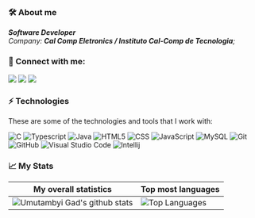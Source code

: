 ### 🛠 About me
<p>
  <em>
   <b>Software Developer</b><br>
   Company: <b>Cal Comp Eletronics / Instituto Cal-Comp de Tecnologia</b>;
  </em>  
</p>

### 👥 Connect with me:
<p align="left">
  <a href="https://www.linkedin.com/in/lucas-farias-816090a6/"><img src="https://img.shields.io/badge/-Lucas%20Farias-333333?style=white&logo=linkedin"/></a>
  <a href="https://www.instagram.com/lucasfarias.dev/"><img src="https://img.shields.io/badge/-lucasfarias.dev-333333?style=white&logo=instagram"/></a>
  <a href="mailto:lucasfariasdacruz@gmail.com"><img src="https://img.shields.io/badge/-lucasfariasdacruz@gmail.com-333333?style=white&logo=gmail"/></a>
</p>

### ⚡ Technologies

These are some of the technologies and tools that I work with:

  ![C](https://img.shields.io/badge/-C-333333?style=white&logo=c)
  ![Typescript](https://img.shields.io/badge/-Typescript-333333?style=flat&logo=typescript)
  ![Java](https://img.shields.io/badge/-Java-333333?style=flat&logo=Java&logoColor=007396)
  ![HTML5](https://img.shields.io/badge/-HTML5-333333?style=flat&logo=HTML5)
  ![CSS](https://img.shields.io/badge/-CSS-333333?style=flat&logo=CSS3&logoColor=1572B6)
  ![JavaScript](https://img.shields.io/badge/-JavaScript-333333?style=flat&logo=javascript)
  ![MySQL](https://img.shields.io/badge/-MySQL-333333?style=flat&logo=mysql)
  ![Git](https://img.shields.io/badge/-Git-333333?style=flat&logo=git)
  ![GitHub](https://img.shields.io/badge/-GitHub-333333?style=flat&logo=github)
  ![Visual Studio Code](https://img.shields.io/badge/-Visual%20Studio%20Code-333333?style=flat&logo=visual-studio-code&logoColor=007ACC)
  ![Intellij](https://img.shields.io/badge/-Intellij-333333?style=white&logo=intellij-idea)

### 📈 My Stats
|My overall statistics|Top most languages |
|------------------|-------------|
|![Umutambyi Gad's github stats](https://github-readme-stats.vercel.app/api?username=lucasfariascz&show_icons=true&hide_border=true&count_private=true&theme=tokyonight)|![Top Languages](https://github-readme-stats.vercel.app/api/top-langs/?username=lucasfariascz&langs_count=10&count_private=true&hide_border=true&theme=tokyonight&layout=compact)|
